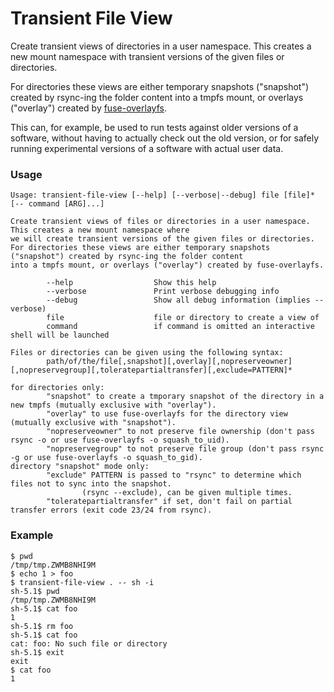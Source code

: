 # Transient File View
Create transient views of directories in a user namespace. This creates a new mount namespace with transient versions of the given files or directories.

For directories these views are either temporary snapshots ("snapshot") created by rsync-ing the folder content into a tmpfs mount, or overlays ("overlay") created by [fuse-overlayfs](https://github.com/containers/fuse-overlayfs).

This can, for example, be used to run tests against older versions of a software, without having to actually check out the old version, or for safely running experimental versions of a software with actual user data.

### Usage

```
Usage: transient-file-view [--help] [--verbose|--debug] file [file]* [-- command [ARG]...]

Create transient views of files or directories in a user namespace. This creates a new mount namespace where
we will create transient versions of the given files or directories.
For directories these views are either temporary snapshots ("snapshot") created by rsync-ing the folder content
into a tmpfs mount, or overlays ("overlay") created by fuse-overlayfs.

        --help                  Show this help
        --verbose               Print verbose debugging info
        --debug                 Show all debug information (implies --verbose)
        file                    file or directory to create a view of
        command                 if command is omitted an interactive shell will be launched

Files or directories can be given using the following syntax:
        path/of/the/file[,snapshot][,overlay][,nopreserveowner][,nopreservegroup][,toleratepartialtransfer][,exclude=PATTERN]*

for directories only:
        "snapshot" to create a tmporary snapshot of the directory in a new tmpfs (mutually exclusive with "overlay").
        "overlay" to use fuse-overlayfs for the directory view (mutually exclusive with "snapshot").
        "nopreserveowner" to not preserve file ownership (don't pass rsync -o or use fuse-overlayfs -o squash_to_uid).
        "nopreservegroup" to not preserve file group (don't pass rsync -g or use fuse-overlayfs -o squash_to_gid).
directory "snapshot" mode only:
        "exclude" PATTERN is passed to "rsync" to determine which files not to sync into the snapshot.
                (rsync --exclude), can be given multiple times.
        "toleratepartialtransfer" if set, don't fail on partial transfer errors (exit code 23/24 from rsync).
```

### Example
```
$ pwd
/tmp/tmp.ZWMB8NHI9M
$ echo 1 > foo
$ transient-file-view . -- sh -i
sh-5.1$ pwd
/tmp/tmp.ZWMB8NHI9M
sh-5.1$ cat foo
1
sh-5.1$ rm foo
sh-5.1$ cat foo
cat: foo: No such file or directory
sh-5.1$ exit
exit
$ cat foo
1

```
